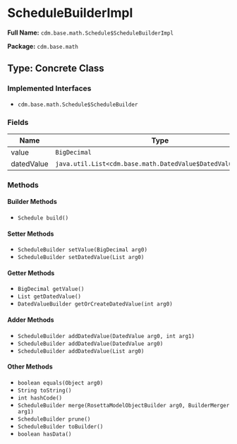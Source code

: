 # ScheduleBuilderImpl

**Full Name:** `cdm.base.math.Schedule$ScheduleBuilderImpl`

**Package:** `cdm.base.math`

## Type: Concrete Class

### Implemented Interfaces

- `cdm.base.math.Schedule$ScheduleBuilder`

### Fields

| Name | Type | Description |
|------|------|-------------|
| value | `BigDecimal` |  |
| datedValue | `java.util.List<cdm.base.math.DatedValue$DatedValueBuilder>` |  |

### Methods

#### Builder Methods

- `Schedule build()`

#### Setter Methods

- `ScheduleBuilder setValue(BigDecimal arg0)`
- `ScheduleBuilder setDatedValue(List arg0)`

#### Getter Methods

- `BigDecimal getValue()`
- `List getDatedValue()`
- `DatedValueBuilder getOrCreateDatedValue(int arg0)`

#### Adder Methods

- `ScheduleBuilder addDatedValue(DatedValue arg0, int arg1)`
- `ScheduleBuilder addDatedValue(DatedValue arg0)`
- `ScheduleBuilder addDatedValue(List arg0)`

#### Other Methods

- `boolean equals(Object arg0)`
- `String toString()`
- `int hashCode()`
- `ScheduleBuilder merge(RosettaModelObjectBuilder arg0, BuilderMerger arg1)`
- `ScheduleBuilder prune()`
- `ScheduleBuilder toBuilder()`
- `boolean hasData()`

